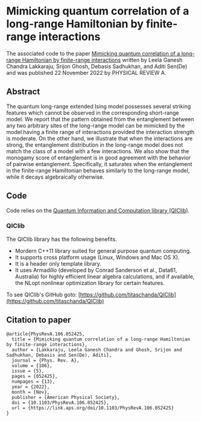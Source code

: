 # Mimicking quantum correlation of a long-range Hamiltonian by finite-range interactions

The associated code to the paper [Mimicking quantum correlation of a long-range Hamiltonian by finite-range interactions](https://journals.aps.org/pra/abstract/10.1103/PhysRevA.106.052425) written by Leela Ganesh Chandra Lakkaraju, Srijon Ghosh, Debasis Sadhukhan, and Aditi Sen(De) and was published 22 November 2022 by PHYSICAL REVIEW A. 

## Abstract

The quantum long-range extended Ising model possesses several striking features which cannot be observed in the corresponding short-range model. We report that the pattern obtained from the entanglement between any two arbitrary sites of the long-range model can be mimicked by the model having a finite range of interactions provided the interaction strength is moderate. On the other hand, we illustrate that when the interactions are strong, the entanglement distribution in the long-range model does not match the class of a model with a few interactions. We also show that the monogamy score of entanglement is in good agreement with the behavior of pairwise entanglement. Specifically, it saturates when the entanglement in the finite-range Hamiltonian behaves similarly to the long-range model, while it decays algebraically otherwise.

## Code
Code relies on the [Quantum Information and Computation library (QIClib)](https://titaschanda.github.io/QIClib/). 

### QIClib

The QIClib library has the following benefits.

+ Mordern C++11 library suited for general purpose quantum computing. 
+ It supports cross platform usage (Linux, Windows and Mac OS X). 
+ It is a header only template library.
+ It uses Armadillo (developed by Conrad Sanderson et al., Data61, Australia) for highly efficient linear algebra calculations, and if available, the NLopt nonlinear optimization library for certain features.

To see QIClib's GitHub goto: [https://github.com/titaschanda/QIClib](https://github.com/titaschanda/QIClib)


## Citation to paper

```
@article{PhysRevA.106.052425,
  title = {Mimicking quantum correlation of a long-range Hamiltonian by finite-range interactions},
  author = {Lakkaraju, Leela Ganesh Chandra and Ghosh, Srijon and Sadhukhan, Debasis and Sen(De), Aditi},
  journal = {Phys. Rev. A},
  volume = {106},
  issue = {5},
  pages = {052425},
  numpages = {13},
  year = {2022},
  month = {Nov},
  publisher = {American Physical Society},
  doi = {10.1103/PhysRevA.106.052425},
  url = {https://link.aps.org/doi/10.1103/PhysRevA.106.052425}
}
```

